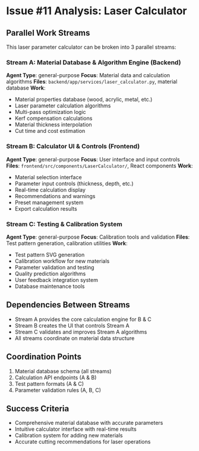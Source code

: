 # Issue #11 Analysis: Laser Calculator

## Parallel Work Streams

This laser parameter calculator can be broken into 3 parallel streams:

### Stream A: Material Database & Algorithm Engine (Backend)
**Agent Type**: general-purpose
**Focus**: Material data and calculation algorithms
**Files**: `backend/app/services/laser_calculator.py`, material database
**Work**:
- Material properties database (wood, acrylic, metal, etc.)
- Laser parameter calculation algorithms
- Multi-pass optimization logic
- Kerf compensation calculations
- Material thickness interpolation
- Cut time and cost estimation

### Stream B: Calculator UI & Controls (Frontend)
**Agent Type**: general-purpose
**Focus**: User interface and input controls
**Files**: `frontend/src/components/LaserCalculator/`, React components
**Work**:
- Material selection interface
- Parameter input controls (thickness, depth, etc.)
- Real-time calculation display
- Recommendations and warnings
- Preset management system
- Export calculation results

### Stream C: Testing & Calibration System
**Agent Type**: general-purpose
**Focus**: Calibration tools and validation
**Files**: Test pattern generation, calibration utilities
**Work**:
- Test pattern SVG generation
- Calibration workflow for new materials
- Parameter validation and testing
- Quality prediction algorithms
- User feedback integration system
- Database maintenance tools

## Dependencies Between Streams
- Stream A provides the core calculation engine for B & C
- Stream B creates the UI that controls Stream A
- Stream C validates and improves Stream A algorithms
- All streams coordinate on material data structure

## Coordination Points
1. Material database schema (all streams)
2. Calculation API endpoints (A & B)
3. Test pattern formats (A & C)
4. Parameter validation rules (A, B, C)

## Success Criteria
- Comprehensive material database with accurate parameters
- Intuitive calculator interface with real-time results
- Calibration system for adding new materials
- Accurate cutting recommendations for laser operations